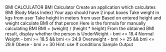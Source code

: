 BMI CALCULATOR
BMI Calculator
Create an application which calculates BMI (Body Mass Index)
Your app should have 2 input boxes
Take weight in kgs from user
Take height in meters from user
Based on entered height and weight calculate BMI of that person
Here is the formula for manually calculating BMI BMI = (weight) / (height \* height)
From the obtained BMI result, display whether the person is
UnderWeight - bmi <= 18.4
Normal Weight - bmi >= 18.5 && bmi <= 24.9
Overweight - bmi >= 25 && bmi <= 29.9
Obese - bmi >= 30
Hint: use If conditions
Sample Output
<img src=""/>
